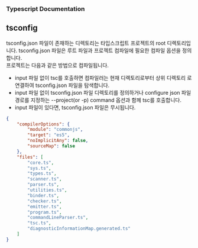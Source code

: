 ### Typescript Documentation
## tsconfig
tsconfig.json 파일이 존재하는 디렉토리는 타입스크립트 프로젝트의 root 디렉토리입니다. tsconfig.json 파일은 루트 파일과 프로젝트 컴파일에 필요한 컴파일 옵션을 정의합니다. <br />
프로젝트는 다음과 같은 방법으로 컴파일됩니다. <br />

- input 파일 없이 tsc를 호출하면 컴파일러는 현재 디렉토리로부터 상위 디렉토리 로 연결하여 tsconfig.json 파일을 탐색합니다.
- input 파일 없이 tsconfig.json 파일 디렉토리를 정의하거나 configure json 파일경로를 지정하는 --project(or -p) command 옵션과 함께 tsc를 호출합니다. 
- input 파일이 있다면, tsconfig.json 파일은 무시됩니다.

```json
{
    "compilerOptions": {
        "module": "commonjs",
        "target": "es5",
        "noImplicitAny": false,
        "sourceMap": false
    },
    "files": [
        "core.ts",
        "sys.ts",
        "types.ts",
        "scanner.ts",
        "parser.ts",
        "utilities.ts",
        "binder.ts",
        "checker.ts",
        "emitter.ts",
        "program.ts",
        "commandLineParser.ts",
        "tsc.ts",
        "diagnosticInformationMap.generated.ts"
    ]
}
```



